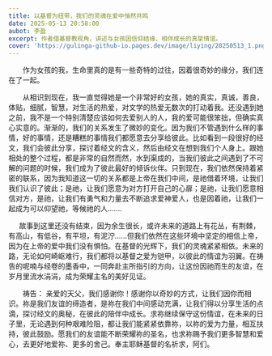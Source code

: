 ```yaml
---
title: 以基督为纽带，我们的灵魂在爱中悄然共鸣
date: 2025-05-13 20:58:00
aubot: 李盈
excerpt: 作者借基督教视角，讲述与女孩因信仰结缘、相伴成长的真挚情谊。
cover: 'https://gulinga-github-io.pages.dev/image/liying/20250513_1.png'
---
```


&ensp;&ensp;&ensp;&ensp;作为女孩的我，生命里真的是有一些奇特的过往，因着很奇妙的缘分，我们连在了一起。

&ensp;&ensp;&ensp;&ensp;从相识到现在，我一直觉得她是一个非常好的女孩，她的真实，真诚，善良，体贴，细腻，智慧，对生活的热爱，对文学的热爱无数次的打动着我。还没遇到她之前，我不是一个特别清楚应该如何去爱别人的人，我的爱可能很笨拙，但确实真心实意的。渐渐的，我们的关系发生了微妙的变化。因为我们不管遇到什么样的事情，好的事情，还是糟糕的事情我们都愿意去分享给彼此。比如看到一段很好的经文，我们会彼此分享，探讨着经文的含义，然后由经文在想到我们个人身上。跟她相处的整个过程，都是非常的自然而然，水到渠成的，当我们彼此之间遇到了不可解的问题的时候，我们成为了彼此最好的倾诉伙伴。只到现在，我们依然保持着紧密的联系，因为我知道这一切的关系都是上帝在我们中间，是祂借着环境，让我们我们认识了彼此；是祂，让我们愿意为对方打开自己的心扉；是祂，让我们愿意相信对方，是祂，让我们有勇气和力量去不断追求爱神爱人，也是因着祂，让我们一起成为可以仰望祂，等候祂的人.......

&ensp;&ensp;&ensp;故事到这里还没有结束，因为余生很长，或许未来的道路上有花丛，有荆棘，有高山，有低谷，有平坦，有泥泞......但我们依然在这些环境中坚定的相信上帝，因为在上帝的爱中我们没有惧怕。在基督的光辉下，我们的灵魂紧紧相依。未来的路，无论如何崎岖难行，我们都将以基督之爱为铠甲，以彼此的情谊为羽翼。在祷告的呢喃与经卷的墨香中，一同奔赴主所指引的方向，让这份因祂而生的友谊，在岁月里流水涓涓，成为荣耀主名的美好见证。

&ensp;&ensp;&ensp;&ensp;祷告： 亲爱的天父，我们感谢你！感谢你以奇妙的方式，让我们因你而相识。祢是我们友谊的缔造者，是祢在我们中间感动充满，让我们得以分享生活的点滴，探讨经文的奥秘，在彼此的陪伴中成长。求祢继续保守这份情谊，在未来的日子里，无论遇到何种艰难险阻，都让我们能紧紧依靠祢，以祢的爱为力量，相互扶持，彼此鼓励。愿我们的友谊能不断荣耀祢的圣名，也求祢赐予我们更多智慧和爱心，去更好地爱祢、更多的舍己。奉主耶稣基督的名祈求，阿们。
